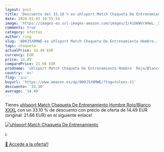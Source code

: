 ```yaml
---
layout: post
title: 'Descuento del 33.10 % en uhlsport Match Chaqueta De Entrenamiento'
date: 2020-01-03 10:55:54
image: 'https://images-eu.ssl-images-amazon.com/images/I/41O6WVrAHwL._SL200_.jpg'
comments: true
category: ofertas
author: ring
slug: 'B00J5X0MWE-es uhlsport Match Chaqueta De Entrenamiento Hombre...'
tags: chaqueta
actualPrice: 14.49 EUR
currency: EUR
price: 14.49
comparePrice: 21.66 EUR
prodname: 'uhlsport Match Chaqueta De Entrenamiento Hombre  Rojo/Blanco  XXXL'
country: 'es'
flag: '🇪🇸'
buyurl: 'https://www.amazon.es/dp/B00J5X0MWE/?tag=tolees-21'
descuento: '33.10'
average: '14.49'
---
```


Tienes [uhlsport Match Chaqueta De Entrenamiento Hombre  Rojo/Blanco  XXXL](https://www.amazon.es/dp/B00J5X0MWE/?tag=tolees-21) con un 33.10 % de descuento con precio de oferta de 14.49 EUR (original: 21.66 EUR) en el siguiente enlace!

[![uhlsport Match Chaqueta De Entrenamiento](https://images-eu.ssl-images-amazon.com/images/I/41O6WVrAHwL._SL200_.jpg)](https://www.amazon.es/dp/B00J5X0MWE/?tag=tolees-21)

ℹ️:


[🛒 Accede a la oferta!!](https://www.amazon.es/dp/B00J5X0MWE/?tag=tolees-21)
